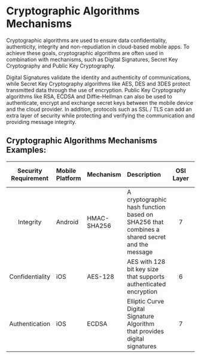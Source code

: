 # Cryptographic Algorithms Mechanisms 

Cryptographic algorithms are used to ensure data confidentiality, authenticity, integrity and non-repudiation in cloud-based mobile apps. To achieve these goals, cryptographic algorithms are often used in combination with mechanisms, such as Digital Signatures, Secret Key Cryptography and Public Key Cryptography. 

Digital Signatures validate the identity and authenticity of communications, while Secret Key Cryptography algorithms like AES, DES and 3DES protect transmitted data through the use of encryption. Public Key Cryptography algorithms like RSA, ECDSA and Diffie-Hellman can also be used to authenticate, encrypt and exchange secret keys between the mobile device and the cloud provider. In addition, protocols such as SSL / TLS can add an extra layer of security while protecting and verifying the communication and providing message integrity.

## Cryptographic Algorithms Mechanisms Examples: 

| Security Requirement |Mobile Platform  |Mechanism       |Description                                                                                |OSI Layer  | Use for coding | Use for runtime |
|:-------------------:|:---------------|:---------------|:------------------------------------------------------------------------------------------|:---------:|:--------------:|:---------------:|
| Integrity           | Android        | HMAC-SHA256    | A cryptographic hash function based on SHA256 that combines a shared secret and the message | 7         | Yes            | Yes             |
| Confidentiality     | iOS            | AES-128        | AES with 128 bit key size that supports authenticated encryption                           | 6         | Yes            | Yes             |
| Authentication      | iOS            | ECDSA          | Elliptic Curve Digital Signature Algorithm that provides digital signatures                | 7         | Yes            | Yes             |